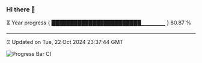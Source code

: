 ### Hi there 👋

⏳ Year progress { ████████████████████████▁▁▁▁▁▁ } 80.87 %

---

⏰ Updated on Tue, 22 Oct 2024 23:37:44 GMT

![Progress Bar CI](https://github.com/IshwaranRudhara/GIT-ACTION/workflows/Progress%20Bar%20CI/badge.svg)

